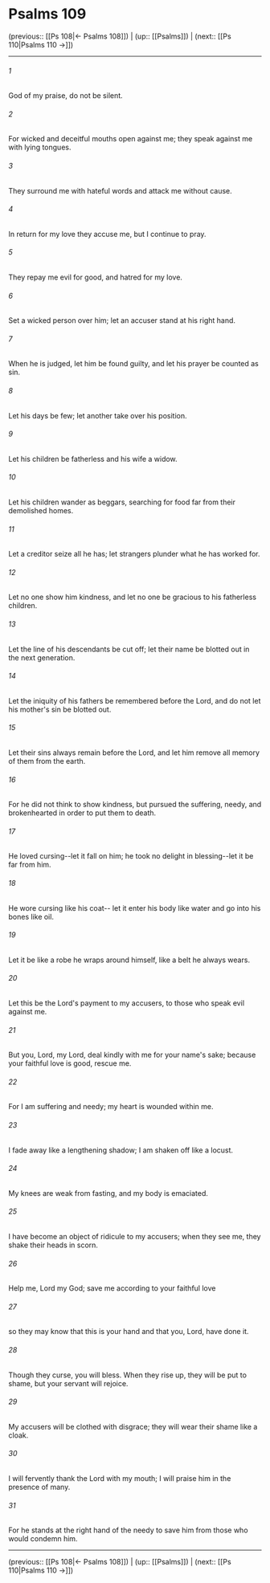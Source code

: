 # Psalms 109

(previous:: [[Ps 108|← Psalms 108]]) | (up:: [[Psalms]]) | (next:: [[Ps 110|Psalms 110 →]])

***


###### 1 
God of my praise, do not be silent. 

###### 2 
For wicked and deceitful mouths open against me; they speak against me with lying tongues. 

###### 3 
They surround me with hateful words and attack me without cause. 

###### 4 
In return for my love they accuse me, but I continue to pray. 

###### 5 
They repay me evil for good, and hatred for my love. 

###### 6 
Set a wicked person over him; let an accuser stand at his right hand. 

###### 7 
When he is judged, let him be found guilty, and let his prayer be counted as sin. 

###### 8 
Let his days be few; let another take over his position. 

###### 9 
Let his children be fatherless and his wife a widow. 

###### 10 
Let his children wander as beggars, searching for food far from their demolished homes. 

###### 11 
Let a creditor seize all he has; let strangers plunder what he has worked for. 

###### 12 
Let no one show him kindness, and let no one be gracious to his fatherless children. 

###### 13 
Let the line of his descendants be cut off; let their name be blotted out in the next generation. 

###### 14 
Let the iniquity of his fathers be remembered before the Lord, and do not let his mother's sin be blotted out. 

###### 15 
Let their sins always remain before the Lord, and let him remove all memory of them from the earth. 

###### 16 
For he did not think to show kindness, but pursued the suffering, needy, and brokenhearted in order to put them to death. 

###### 17 
He loved cursing--let it fall on him; he took no delight in blessing--let it be far from him. 

###### 18 
He wore cursing like his coat-- let it enter his body like water and go into his bones like oil. 

###### 19 
Let it be like a robe he wraps around himself, like a belt he always wears. 

###### 20 
Let this be the Lord's payment to my accusers, to those who speak evil against me. 

###### 21 
But you, Lord, my Lord, deal kindly with me for your name's sake; because your faithful love is good, rescue me. 

###### 22 
For I am suffering and needy; my heart is wounded within me. 

###### 23 
I fade away like a lengthening shadow; I am shaken off like a locust. 

###### 24 
My knees are weak from fasting, and my body is emaciated. 

###### 25 
I have become an object of ridicule to my accusers; when they see me, they shake their heads in scorn. 

###### 26 
Help me, Lord my God; save me according to your faithful love 

###### 27 
so they may know that this is your hand and that you, Lord, have done it. 

###### 28 
Though they curse, you will bless. When they rise up, they will be put to shame, but your servant will rejoice. 

###### 29 
My accusers will be clothed with disgrace; they will wear their shame like a cloak. 

###### 30 
I will fervently thank the Lord with my mouth; I will praise him in the presence of many. 

###### 31 
For he stands at the right hand of the needy to save him from those who would condemn him.

***

(previous:: [[Ps 108|← Psalms 108]]) | (up:: [[Psalms]]) | (next:: [[Ps 110|Psalms 110 →]])
